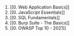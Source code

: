 1. [[0. Web Application Basics]]
2. [[0. JavaScript Essentials]]
3. [[0. SQL Fundamentals]]
4. [[0. Burp Suite - The Basics]]
5. [[0. OWASP Top 10 - 2021]]
